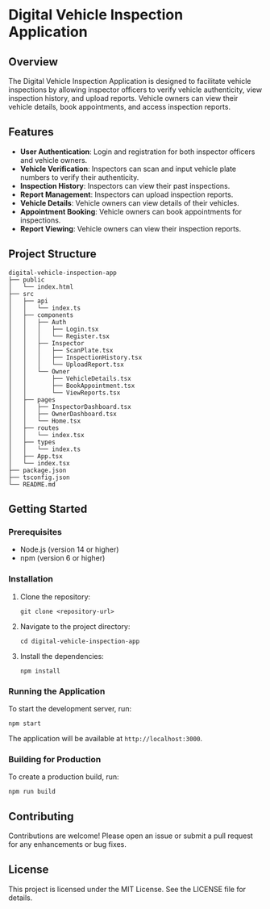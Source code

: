 # Digital Vehicle Inspection Application

## Overview
The Digital Vehicle Inspection Application is designed to facilitate vehicle inspections by allowing inspector officers to verify vehicle authenticity, view inspection history, and upload reports. Vehicle owners can view their vehicle details, book appointments, and access inspection reports.

## Features
- **User Authentication**: Login and registration for both inspector officers and vehicle owners.
- **Vehicle Verification**: Inspectors can scan and input vehicle plate numbers to verify their authenticity.
- **Inspection History**: Inspectors can view their past inspections.
- **Report Management**: Inspectors can upload inspection reports.
- **Vehicle Details**: Vehicle owners can view details of their vehicles.
- **Appointment Booking**: Vehicle owners can book appointments for inspections.
- **Report Viewing**: Vehicle owners can view their inspection reports.

## Project Structure
```
digital-vehicle-inspection-app
├── public
│   └── index.html
├── src
│   ├── api
│   │   └── index.ts
│   ├── components
│   │   ├── Auth
│   │   │   ├── Login.tsx
│   │   │   └── Register.tsx
│   │   ├── Inspector
│   │   │   ├── ScanPlate.tsx
│   │   │   ├── InspectionHistory.tsx
│   │   │   └── UploadReport.tsx
│   │   └── Owner
│   │       ├── VehicleDetails.tsx
│   │       ├── BookAppointment.tsx
│   │       └── ViewReports.tsx
│   ├── pages
│   │   ├── InspectorDashboard.tsx
│   │   ├── OwnerDashboard.tsx
│   │   └── Home.tsx
│   ├── routes
│   │   └── index.tsx
│   ├── types
│   │   └── index.ts
│   ├── App.tsx
│   └── index.tsx
├── package.json
├── tsconfig.json
└── README.md
```

## Getting Started

### Prerequisites
- Node.js (version 14 or higher)
- npm (version 6 or higher)

### Installation
1. Clone the repository:
   ```
   git clone <repository-url>
   ```
2. Navigate to the project directory:
   ```
   cd digital-vehicle-inspection-app
   ```
3. Install the dependencies:
   ```
   npm install
   ```

### Running the Application
To start the development server, run:
```
npm start
```
The application will be available at `http://localhost:3000`.

### Building for Production
To create a production build, run:
```
npm run build
```

## Contributing
Contributions are welcome! Please open an issue or submit a pull request for any enhancements or bug fixes.

## License
This project is licensed under the MIT License. See the LICENSE file for details.